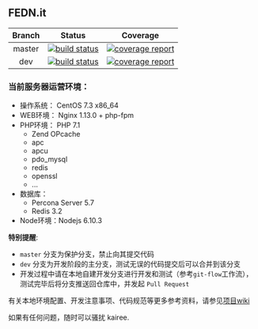 ## FEDN.it

|  Branch  |  Status  |  Coverage  |
| :------: | :------: | :--------: |
|  master  | [![build status][b-master]][master] | [![coverage report][c-master]][master] |
|  dev     |  [![build status][b-dev]][dev] | [![coverage report][c-dev]][dev] |

### 当前服务器运营环境：
- 操作系统： CentOS 7.3 x86_64
- WEB环境： Nginx 1.13.0 + php-fpm
- PHP环境： PHP 7.1
  - Zend OPcache
  - apc
  - apcu
  - pdo_mysql
  - redis
  - openssl
  - ...
- 数据库：
  - Percona Server 5.7
  - Redis 3.2
- Node环境：Nodejs 6.10.3


**特别提醒**:

- `master` 分支为保护分支，禁止向其提交代码
- `dev` 分支为开发阶段的主分支，测试无误的代码提交后可以合并到该分支
- 开发过程中请在本地自建开发分支进行开发和测试（参考`git-flow`工作流），测试完毕后将分支推送回仓库中，并发起 `Pull Request`


有关本地环境配置、开发注意事项、代码规范等更多参考资料，请参见[项目wiki](http://git.oschina.net/krwu/fedn.it/wikis/home)

如果有任何问题，随时可以骚扰 kairee.

[b-dev]: https://gitlab.com/tgideas/fedn/badges/dev/build.svg
[dev]: https://gitlab.com/tgideas/fedn/commits/dev
[c-dev]: https://gitlab.com/tgideas/fedn/badges/dev/coverage.svg
[b-master]: https://gitlab.com/tgideas/fedn/badges/master/build.svg
[master]: https://gitlab.com/tgideas/fedn/commits/master
[c-master]: https://gitlab.com/tgideas/fedn/badges/master/coverage.svg
